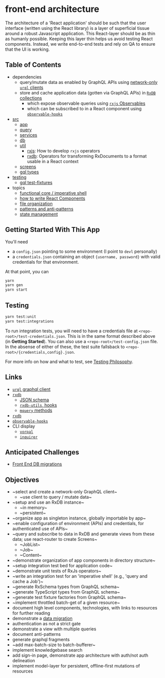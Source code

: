 # front-end architecture

The architecture of a 'React application' should be such that the user interface (written using the React library) is a layer of superficial tissue around a robust Javascript application.  This React-layer should be as thin as humanly possible.  Keeping this layer thin helps us avoid testing React components.  Instead, we write end-to-end tests and rely on QA to ensure that the UI is working.

## Table of Contents

- dependencies
  - query/mutate data as enabled by GraphQL APIs using [network-only `urql` clients](https://formidable.com/open-source/urql/docs/basics/core/#one-off-queries-and-mutations)
  - store and cache application data (gotten via GraphQL APis) in [`RxDB` collections](https://rxdb.info/)
    - which expose observable queries using [`rxjs` Observables](https://rxjs.dev/guide/overview)
    - which can be subscribed to in a React component using [`observable-hooks`](https://github.com/crimx/observable-hooks/blob/master/docs/api/README.md#useobservablestate)
- [src](./src/)
  - [app](./src/app/)
  - [query](./src/query/)
  - [services](./src/services/)
  - [db](./src/db/)
  - [util](./src/util/)
    - [rxjs](./src/util/rxjs/): How to develop `rxjs` operators
    - [rxdb](./src/util/rxdb/): Operators for transforming RxDocuments to a format usable in a React context
  - [screens](./src/screens/)
  - [gql types](./src/gql/types/)
- [testing](./docs/testing.md)
  - [gql test-fixtures](./src/gql/test-fixtures/)
- topics
  - [functional core / imperative shell](./docs/functional-core-imperative-shell.md)
  - [how to write React Components](./docs/how-to-write-react-components.md)
  - [file organization](./docs/file-organization.md)
  - [patterns and anti-patterns](./docs/patterns-pro-and-anti.md)
  - [state management](./docs/state-management.md)

## Getting Started With This App

You'll need

- a `config.json` pointing to some environment (I point to `devl` personally)
- a `credentials.json` containing an object `{username, password}` with valid credentials for that environment.

At that point, you can

```sh
yarn
yarn gen
yarn start
```

## Testing

```sh
yarn test:unit
yarn test:integrations
```

To run integration tests, you will need to have a credentials file at `<repo-root>/test-credentials.json`.  This is in the same format described above (in __Getting Started__).  You can also use a `<repo-root>/test-config.json` file.  In the absense of either of these, the test suite fallsback to `<repo-root>/{credentials,config}.json`.

For more info on how and what to test, see [Testing Philosophy](./docs/testing-philosophy.md).

## Links

- [`urql` graphql client](https://formidable.com/open-source/urql/docs/api/core/)
- [`rxdb`](https://rxdb.info/)
  - [JSON schema](https://json-schema.org/learn/getting-started-step-by-step)
  - [`rxdb-utils`, hooks](https://github.com/rafamel/rxdb-utils#hooks)
  - [`mquery` methods](https://github.com/aheckmann/mquery/blob/master/README.md)
- [`rxdb`](https://rxdb.info/)
- [`observable-hooks`](https://github.com/crimx/observable-hooks/blob/master/docs/api/README.md#useobservablestate)
- CLI display
  - [`vorpal`](https://github.com/dthree/vorpal/)
  - [`inquirer`](https://github.com/SBoudrias/Inquirer.js/)

## Anticipated Challenges

- [Front End DB migrations](https://rxdb.info/questions-answers.html)

## Objectives

- ~select and create a network-only GraphQL client~
  - ~use client to query / mutate data~
- ~setup and use an RxDB instance~
  - ~in memory~
  - ~persistent~
- ~organize app as singleton instance, globally importable by app~
- ~enable configuration of environment (APIs) and credentials, for authenticated use of APIs~
- ~query and subscribe to data in RxDB and generate views from these data; use react-router to create Screens~
  - ~JobList~
  - ~Job~
  - ~Content~
- ~demonstrate organization of app components in directory structure~
- ~setup integration test bed for application code~
- ~demonstrate unit tests of RxJs operators~
- ~write an integration test for an 'imperative shell' (e.g., 'query and cache a Job')~
- ~generate RxSchema types from GraphQL schema~
- ~generate TypeScript types from GraphQL schema~
- ~generate test fixture factories from GraphQL schema~
- ~implement throttled batch-get of a given resource~
- document high level components, technologies, with links to resources for further reading
- demonstrate a [data migration](https://rxdb.info/data-migration.html)
- authentication as not a strict gate
- demonstrate a view with multiple queries
- document anti-patterns
- generate graphql fragments
- ~add max-batch-size to batch-bufferer~
- implement knowledgebase search
- add sign-in page, demonstrate app architecture with auth/not auth delineation
- implement model-layer for persistent, offline-first mutations of resources
